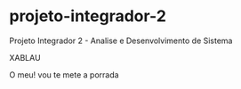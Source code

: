 # projeto-integrador-2
Projeto Integrador 2 - Analise e Desenvolvimento de Sistema

XABLAU

O meu! vou te mete a porrada 